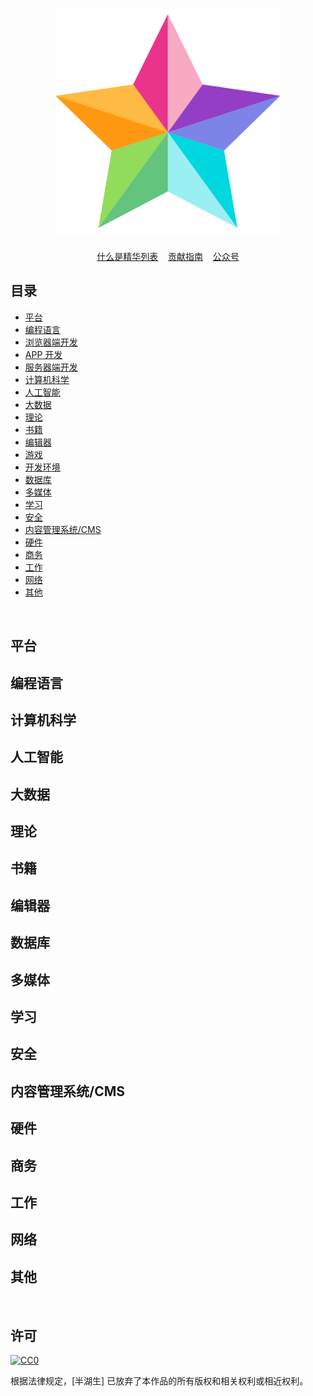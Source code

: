 <h1 align="center"><img width="360" src="static/jinghua-lg.svg" alt="精华" /><br/></h1>

<p align="center">
	<a href="jinghua.md">什么是精华列表</a>&nbsp;&nbsp;&nbsp;
	<a href="contributing.md">贡献指南</a>&nbsp;&nbsp;&nbsp;
	<a href="static/wechat_banhusheng.jpg" title="">公众号</a>
</p>

## 目录
- [平台](#platforms)
- [编程语言](#programming-languages)
- [浏览器端开发](#browser-development)
- [APP 开发](#app-development)
- [服务器端开发](#server-development)
- [计算机科学](#computer-science)
- [人工智能](#ai)
- [大数据](#big-data)
- [理论](#theory)
- [书籍](#books)
- [编辑器](#editors)
- [游戏](#gaming)
- [开发环境](#development-environment)
- [数据库](#databases)
- [多媒体](#media)
- [学习](#learn)
- [安全](#security)
- [内容管理系统/CMS](#content-management-systems)
- [硬件](#hardware)
- [商务](#business)
- [工作](#work)
- [网络](#networking)
- [其他](#miscellaneous)

<br />

## 平台

## 编程语言

## 计算机科学

## 人工智能

## 大数据

## 理论

## 书籍

## 编辑器

## 数据库

## 多媒体

## 学习

## 安全

## 内容管理系统/CMS

## 硬件

## 商务

## 工作

## 网络


## 其他


<br/>

## 许可

[![CC0](http://mirrors.creativecommons.org/presskit/buttons/88x31/svg/cc-zero.svg)](https://creativecommons.org/publicdomain/zero/1.0/deed.zh)

根据法律规定，[半湖生] 已放弃了本作品的所有版权和相关权利或相近权利。
